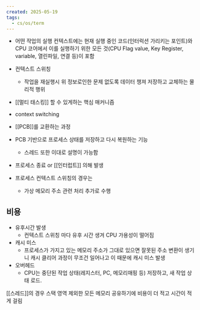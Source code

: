 ```yaml
---
created: 2025-05-19
tags:
  - cs/os/term
---
```

- 어떤 작업의 실행 컨텍스트에는 현재 실행 중인 코드(인터럭션 가리키는 포인트)와 CPU 코어에서 이를 실행하기 위한 모든 것(CPU Flag value, Key Register, variable, 열린파일, 연결 등)이 포함
- 컨텍스트 스위칭
	- 작업을 재실행시 위 정보로인한 문제 없도록 데이터 챙져 저장하고 교체하는 물리적 행위
- [[멀티 태스킹]] 할 수 있게하는 핵심 매커니즘

- context switching
- [[PCB]]를 교환하는 과정
- PCB 기반으로 프로세스 상태를 저장하고 다시 복원하는 기능
	- 스레드 또한 이대로 설명이 가능함
- 프로세스 종료 or [[인터럽트]] 의해 발생
- 프로세스 컨텍스트 스위칭의 경우는
	- 가상 메모리 주소 관련 처리 추가로 수행

## 비용
- 유후시간 발생
	- 컨텍스트 스위칭 마다 유후 시간 생겨 CPU 가용성이 떨어짐
- 캐시 미스
	- 프로세스가 가지고 있는 메모리 주소가 그대로 있으면 잘못된 주소 변환이 생기니 캐시 클리어 과정이 무조건 일어나고 이 때문에 캐시 미스 발생
- 오버헤드
	- CPU는 중단된 작업 상태(레지스터, PC, 메모리매핑 등) 저장하고, 새 작업 상태 로드.

[[스레드]]의 경우 스택 영역 제외한 모든 메모리 공유하기에 비용이 더 적고 시간이 적게 걸림 
